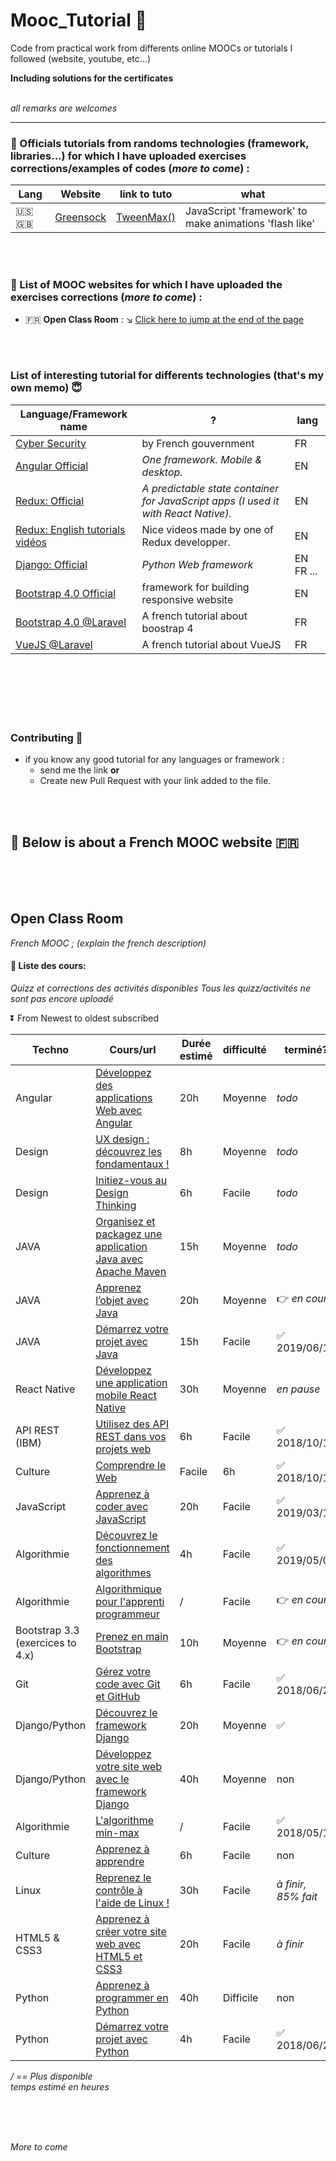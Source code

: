 # Mooc_Tutorial :construction_worker:
Code from practical work from differents online MOOCs or tutorials I followed (website, youtube, etc...)

**Including solutions for the certificates**
<br><br>

_all remarks are welcomes_

------



### :balloon: Officials tutorials from randoms technologies (framework, libraries...) for which I have uploaded exercises corrections/examples of codes (_more to come_) :

Lang | Website | link to tuto | what
----| ----| ----| ----
:us: :uk: | [Greensock](https://greensock.com/) | [TweenMax()](https://greensock.com/docs/TweenMax) | JavaScript 'framework' to make animations 'flash like'

<br>
<br>

### :necktie: List of MOOC websites for which I have uploaded the exercises corrections (_more to come_) :
- :fr: **Open Class Room** : :arrow_lower_right: [Click here to jump at the end of the page](#open-class-room)

<br>
<br>

### List of interesting tutorial for differents technologies (that's my own memo) :innocent:

Language/Framework name | ? | lang
---- |---- |----
[Cyber Security](https://secnumacademie.gouv.fr/) | by French gouvernment | FR
[Angular Official](https://angular.io/start) | _One framework. Mobile & desktop._ | EN
[Redux: Official](https://redux.js.org/) | _A predictable state container for JavaScript apps (I used it with React Native)._ | EN
[Redux: English tutorials vidéos](https://egghead.io/courses/getting-started-with-redux) | Nice videos made by one of Redux developper. |EN
[Django: Official](https://www.djangoproject.com/) | _Python Web framework_ | EN FR ...
[Bootstrap 4.0 Official](https://getbootstrap.com/docs/4.1/getting-started/introduction/) | framework for building responsive website | EN
[Bootstrap 4.0 @Laravel](https://laravel.sillo.org/bootstrap-4) | A french tutorial about boostrap 4 | FR
[VueJS @Laravel](http://laravel.sillo.org/vue-js) | A french tutorial about VueJS | FR

<br>
<br>



<br>
<br>
<br>

### Contributing :pill:
* if you know any good tutorial for any languages or framework :
    * send me the link **or**
    * Create new Pull Request with your link added to the file.

<br>
<br>

## :leaves: Below is about a French MOOC website :fr:

<br>
<br>
<br>


## Open Class Room
_French MOOC ; (explain the french description)_

#### :orange_book: Liste des cours:
_Quizz et corrections des activités disponibles_
_Tous les quizz/activités ne sont pas encore uploadé_

:arrow_double_down: From Newest to oldest subscribed

Techno | Cours/url | Durée estimé | difficulté | terminé? | Activités | Quizz
--- |--- |--- |--- |--- |--- |--- |
Angular | [Développez des applications Web avec Angular](https://openclassrooms.com/fr/courses/4668271-developpez-des-applications-web-avec-angular) | 20h | Moyenne | _todo_ | 0/2 | 0/3
Design | [UX design : découvrez les fondamentaux !](https://openclassrooms.com/fr/courses/3013856-ux-design-decouvrez-les-fondamentaux) | 8h | Moyenne | _todo_ | 0/1 | 0/4
Design | [Initiez-vous au Design Thinking](https://openclassrooms.com/fr/courses/3013836-initiez-vous-au-design-thinking) | 6h | Facile | _todo_ | 0/1 | 0/3
JAVA | [Organisez et packagez une application Java avec Apache Maven](https://openclassrooms.com/fr/courses/4503526-organisez-et-packagez-une-application-java-avec-apache-maven) | 15h | Moyenne | _todo_ | 0/1 | 0/1
JAVA | [Apprenez l’objet avec Java](https://openclassrooms.com/fr/courses/4989236-apprenez-l-objet-avec-java) | 20h | Moyenne | :point_right: _en cours_ | 0/1 | 3/4
JAVA | [Démarrez votre projet avec Java](https://openclassrooms.com/fr/courses/4975451-demarrez-votre-projet-avec-java) | 15h | Facile | :white_check_mark: 2019/06/18 | 0 | 4/4
React Native | [Développez une application mobile React Native](https://openclassrooms.com/fr/courses/4902061-developpez-une-application-mobile-react-native) | 30h | Moyenne | _en pause_ | 0/1 | 2/4
API REST (IBM) | [Utilisez des API REST dans vos projets web](https://openclassrooms.com/fr/courses/3449001-utilisez-des-api-rest-dans-vos-projets-web) | 6h | Facile | :white_check_mark: 2018/10/18 | 1/1 | 2/2
Culture | [Comprendre le Web](https://openclassrooms.com/fr/courses/1946386-comprendre-le-web) | Facile | 6h | :white_check_mark: 2018/10/11 | 1/1 | 4/4
JavaScript | [Apprenez à coder avec JavaScript](https://openclassrooms.com/fr/courses/2984401-apprenez-a-coder-avec-javascript) | 20h | Facile | :white_check_mark: 2019/03/14 | 2/2 | 1/1
Algorithmie | [Découvrez le fonctionnement des algorithmes](https://openclassrooms.com/fr/courses/4366701-decouvrez-le-fonctionnement-des-algorithmes) | 4h | Facile | :white_check_mark: 2019/05/08 | 0 | 3/3
Algorithmie | [Algorithmique pour l'apprenti programmeur](https://openclassrooms.com/fr/courses/1467201-algorithmique-pour-lapprenti-programmeur) | / | Facile |  :point_right: _en cours_ | 0/0 | 0/0
Bootstrap 3.3 (exercices to 4.x) | [Prenez en main Bootstrap](https://openclassrooms.com/fr/courses/1885491-prenez-en-main-bootstrap) | 10h | Moyenne | :point_right: _en cours_ | 0/2 | 0/1 
Git | [Gérez votre code avec Git et GitHub](https://openclassrooms.com/fr/courses/2342361-gerez-votre-code-avec-git-et-github) | 6h | Facile | :white_check_mark: 2018/06/24 | / | 3/3
Django/Python | [Découvrez le framework Django](https://openclassrooms.com/fr/courses/4425076-decouvrez-le-framework-django) | 20h | Moyenne | :white_check_mark: | 1/1 | 5/5
Django/Python | [Développez votre site web avec le framework Django](https://openclassrooms.com/fr/courses/1871271-developpez-votre-site-web-avec-le-framework-django) | 40h | Moyenne | non | 0/2 | 2/4
Algorithmie | [L'algorithme min-max](https://openclassrooms.com/fr/courses/1202501-lalgorithme-min-max) | / | Facile | :white_check_mark: 2018/05/12 | 0/0 | 0/0
Culture | [Apprenez à apprendre](https://openclassrooms.com/fr/courses/4312781-apprenez-a-apprendre) | 6h | Facile | non | 0/1 | 2/3
Linux | [Reprenez le contrôle à l'aide de Linux !](https://openclassrooms.com/fr/courses/43538-reprenez-le-controle-a-laide-de-linux) | 30h | Facile | _à finir, <br> 85% fait_ | 0/1 | 4/5
HTML5 & CSS3 | [Apprenez à créer votre site web avec HTML5 et CSS3](https://openclassrooms.com/fr/courses/1603881-apprenez-a-creer-votre-site-web-avec-html5-et-css3/1604192-decouvrez-le-fonctionnement-des-sites-web) | 20h | Facile | _à finir_ | 0/4 | 1/4 
Python | [Apprenez à programmer en Python](https://openclassrooms.com/fr/courses/235344-apprenez-a-programmer-en-python) | 40h | Difficile | non | 0/2 TP 0/2 | 0/2
Python | [Démarrez votre projet avec Python](https://openclassrooms.com/fr/courses/4262331-demarrez-votre-projet-avec-python) | 4h | Facile | :white_check_mark: 2018/06/22 | 0/0 | 3/3

_/ == Plus disponible_
<br>
_temps estimé en heures_

<br>
<br>
<br>


    

_More to come_


